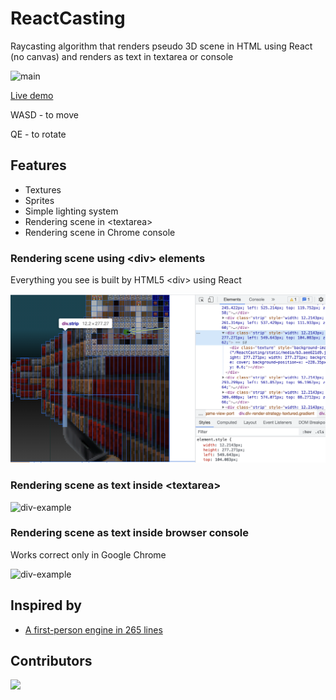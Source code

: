 # ReactCasting

Raycasting algorithm that renders pseudo 3D scene in HTML using React (no canvas) and renders as text in textarea or console

![main](main.gif)

[Live demo](https://yurkagon.github.io/ReactCasting/)

WASD - to move

QE - to rotate

## Features

- Textures
- Sprites
- Simple lighting system
- Rendering scene in \<textarea>
- Rendering scene in Chrome console

### Rendering scene using \<div> elements

Everything you see is built by HTML5 \<div> using React

![div-example](div-example.png)

### Rendering scene as text inside \<textarea>

![div-example](textarea-example.gif)

### Rendering scene as text inside browser console

Works correct only in Google Chrome

![div-example](console-example.gif)

## Inspired by

- [A first-person engine in 265 lines](https://www.playfuljs.com/a-first-person-engine-in-265-lines/)

## Contributors

<a href="https://github.com/yurkagon/ReactCasting/graphs/contributors">
  <img src="https://contrib.rocks/image?repo=yurkagon/ReactCasting" />
</a>
